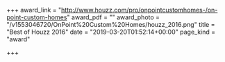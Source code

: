 +++
award_link = "http://www.houzz.com/pro/onpointcustomhomes-/on-point-custom-homes"
award_pdf = ""
award_photo = "/v1553046720/OnPoint%20Custom%20Homes/houzz_2016.png"
title = "Best of Houzz 2016"
date = "2019-03-20T01:52:14+00:00"
page_kind = "award"

+++
